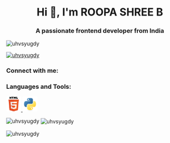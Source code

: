 <h1 align="center">Hi 👋, I'm ROOPA SHREE B</h1>
<h3 align="center">A passionate frontend developer from India</h3>

<p align="left"> <img src="https://komarev.com/ghpvc/?username=uhvsyugdy&label=Profile%20views&color=0e75b6&style=flat" alt="uhvsyugdy" /> </p>

<p align="left"> <a href="https://github.com/ryo-ma/github-profile-trophy"><img src="https://github-profile-trophy.vercel.app/?username=uhvsyugdy" alt="uhvsyugdy" /></a> </p>

<h3 align="left">Connect with me:</h3>
<p align="left">
</p>

<h3 align="left">Languages and Tools:</h3>
<p align="left"> <a href="https://www.w3.org/html/" target="_blank" rel="noreferrer"> <img src="https://raw.githubusercontent.com/devicons/devicon/master/icons/html5/html5-original-wordmark.svg" alt="html5" width="40" height="40"/> </a> <a href="https://www.python.org" target="_blank" rel="noreferrer"> <img src="https://raw.githubusercontent.com/devicons/devicon/master/icons/python/python-original.svg" alt="python" width="40" height="40"/> </a> </p>

<p><img align="left" src="https://github-readme-stats.vercel.app/api/top-langs?username=uhvsyugdy&show_icons=true&locale=en&layout=compact" alt="uhvsyugdy" /></p>

<p>&nbsp;<img align="center" src="https://github-readme-stats.vercel.app/api?username=uhvsyugdy&show_icons=true&locale=en" alt="uhvsyugdy" /></p>

<p><img align="center" src="https://github-readme-streak-stats.herokuapp.com/?user=uhvsyugdy&" alt="uhvsyugdy" /></p>
